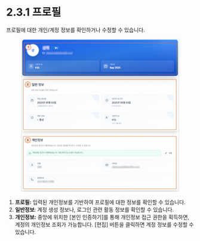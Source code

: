 # 2.3.1 프로필

프로필에 대한 개인/계정 정보를 확인하거나 수정할 수 있습니다.

<figure><img src="../../.gitbook/assets/image (1) (1) (1).png" alt=""><figcaption></figcaption></figure>

1. **프로필:** 입력된 개인정보를 기반하여 프로필에 대한 정보를 확인할 수 있습니다.
2. **일반정보**: 계정 생성 정보나, 로그인 관련 활동 정보를 확인할 수 있습니다.
3. **개인정보:** 중앙에 위치한 \[본인 인증하기]를 통해 개인정보 접근 권한을 획득하면, 계정의 개인정보 조회가 가능합니다. \[편집] 버튼을 클릭하면 계정 정보를 수정할 수 있습니다.







